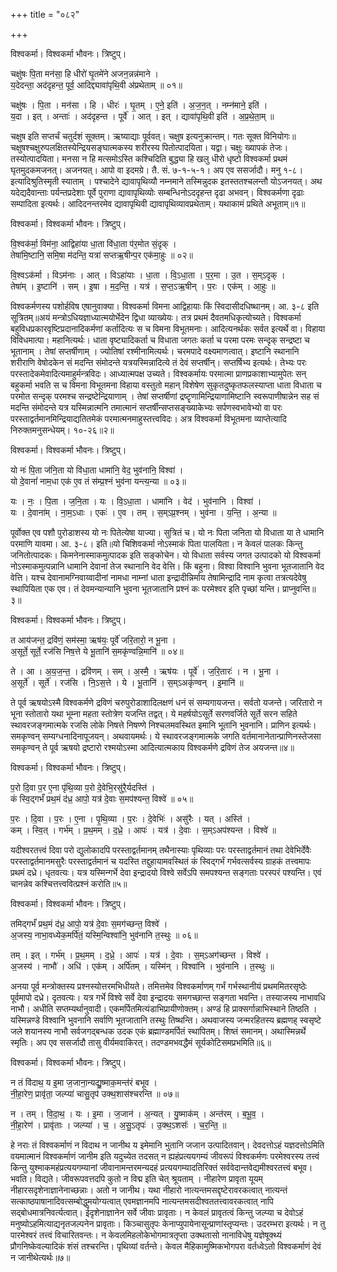 +++
title = "०८२"

+++


विश्वकर्मा। विश्वकर्मा भौवनः। त्रिष्टुप्।

चक्षु॑षः पि॒ता मन॑सा॒ हि धीरो॑ घृ॒तमे॑ने अजन॒न्नन्न॑माने ।  
य॒देदन्ता॒ अद॑दृहन्त॒ पूर्व॒ आदिद्द्यावा॑पृथि॒वी अ॑प्रथेताम् ॥ ०१॥

चक्षु॑षः । पि॒ता । मन॑सा । हि । धीरः॑ । घृ॒तम् । ए॒ने॒ इति॑ । अ॒ज॒न॒त् । नम्न॑माने॒ इति॑ ।  
य॒दा । इत् । अन्ताः॑ । अद॑दृहन्त । पूर्वे॑ । आत् । इत् । द्यावा॑पृथि॒वी इति॑ । अ॒प्र॒थे॒ता॒म् ॥

चक्षुष इति सप्तर्चं चतुर्दशं सूक्तम्। ऋष्याद्याः पूर्ववत्। चक्षुष इत्यनुक्रान्तम्। गतः सूक्त विनियोगः॥चक्षुषश्चक्षुरुपलक्षितस्येन्द्रियसङ्घात्मकस्य शरीरस्य पितोत्पादयिता। यद्वा। चक्षुः ख्यापकं तेजः। तस्योत्पादयिता। मनसा न हि मत्समोऽस्ति कश्चिदिति बुद्ध्या हि खलु धीरो धृष्टो विश्वकर्मा प्रथमं घृतमुदकमजनत्। अजनयत्। आपो वा इदमग्रे। तै. सं. ७-१-५-१। अप एव ससर्जादौ। मनु १-८। इत्यादिश्रुतिस्मृती स्याताम् । पश्चादेने द्यावापृथिव्यौ नम्नमाने तस्मिन्नुदक इतस्ततश्चलन्तौ योऽजनयत्। अथ यदेद्यदैवान्ताः पर्यन्तप्रदेशाः पूर्वे पुराणा द्यावापृथिव्योः सम्बन्धिनोऽददृहन्त दृढा अभवन्। विश्वकर्मणा दृढाः सम्पादिता इत्यर्थः। आदिदनन्तरमेव द्यावापृथिवी द्यावापृथिव्यावप्रथेताम्। यथाकामं प्रथिते अभूताम्॥१॥

विश्वकर्मा। विश्वकर्मा भौवनः। त्रिष्टुप्।

वि॒श्वक॑र्मा॒ विम॑ना॒ आद्विहा॑या धा॒ता वि॑धा॒ता प॑र॒मोत सं॒दृक् ।  
तेषा॑मि॒ष्टानि॒ समि॒षा म॑दन्ति॒ यत्रा॑ सप्तऋ॒षीन्प॒र एक॑मा॒हुः ॥ ०२॥

वि॒श्वऽक॑र्मा । विऽम॑नाः । आत् । विऽहा॑याः । धा॒ता । वि॒ऽधा॒ता । प॒र॒मा । उ॒त । स॒म्ऽदृक् ।  
तेषा॑म् । इ॒ष्टानि॑ । सम् । इ॒षा । म॒द॒न्ति॒ । यत्र॑ । स॒प्त॒ऽऋ॒षीन् । प॒रः । एक॑म् । आ॒हुः ॥

विश्वकर्मणस्य पशोर्हविष एषानुवाक्या। विश्वकर्मा विमना आद्विहायाः किं स्विदासीदधिष्थानम्। आ. ३-८ इति सूत्रितम्॥अयं मन्त्रोऽधियज्ञाध्यात्मयोर्भेदेन द्विधा व्याख्येयः। तत्र प्रथमं दैवतमधिकृत्योच्यते। विश्वकर्मा बहुविधप्रकारवृष्टिप्रदानादिकर्मणां कर्तादित्यः स च विमना विभूतमनाः। आदित्यनर्थकः सर्वत इत्यर्थे वा। विहाया विविधमात्पा। महानित्यर्थः। धाता वृष्ट्यादिकर्ता च विधाता जगतः कर्ता च परमा परमः सन्दृक् सन्द्रष्टा च भूतानाम् । तेषां सप्तर्षीणाम् । ज्योतिषां रश्मीनामित्यर्थः। चरमपादे वक्ष्यमाणत्वात्। इष्टानि स्थानानि शरीराणि वेषोदकेन सं मदन्ति संमोदन्ते यत्रयस्मिन्नादित्ये तं देवं सप्तर्षीन्। सप्तर्षिभ्य इत्यर्थः। तेभ्यः परः परस्तादेकमेवादित्यमाहुर्मन्त्रविदः। आध्यात्मपक्ष उच्यते। विश्वकर्मायः परमात्मा प्राणप्रकाशाभ्यामुपेतः सन् बहुकर्मा भवति स च विमना विभूतमना विहाया वस्तुतो महान् विशेषेण सुकृतदुष्कृतफलस्याप्ता धाता विधाता च परमोत सन्दृक् परमश्च सन्द्रष्टेन्द्रियाणाम् । तेषां सप्तर्षीणां द्रष्टॄणामिन्द्रियाणामिष्टानि स्वरूपाणीषान्नेन सह सं मदन्ति संमोदन्ते यत्र यस्मिन्नात्मनि तमात्मानं सप्तर्षीन्सप्तसङ्ख्याकेभ्यः सर्पणस्वभावेभ्यो वा परः परस्ताद्वर्तमानमिन्द्रियाद्यतितमेकं परमात्मनमाहुस्तत्त्वविदः। अत्र विश्वकर्मा विभूतमना व्याप्तेत्यादि निरुक्तमनुसन्धेयम्। १०-२६॥२॥

विश्वकर्मा। विश्वकर्मा भौवनः। त्रिष्टुप्।

यो नः॑ पि॒ता ज॑नि॒ता यो वि॑धा॒ता धामा॑नि॒ वेद॒ भुव॑नानि॒ विश्वा॑ ।  
यो दे॒वानां॑ नाम॒धा एक॑ ए॒व तं स॑म्प्र॒श्नं भुव॑ना यन्त्य॒न्या ॥ ०३॥

यः । नः॒ । पि॒ता । ज॒नि॒ता । यः । वि॒ऽधा॒ता । धामा॑नि । वेद॑ । भुव॑नानि । विश्वा॑ ।  
यः । दे॒वाना॑म् । ना॒म॒ऽधाः । एकः॑ । ए॒व । तम् । स॒म्ऽप्र॒श्नम् । भुव॑ना । य॒न्ति॒ । अ॒न्या ॥

पूर्वोक्त एव पशौ पुरोडाशस्य यो नः पितेत्येषा याज्या। सुत्रितं च। यो नः पिता जनिता यो विधाता या ते धामानि परमाणि यावमा। आ. ३-८। इति॥यो चिशिवकर्मा नोऽस्माकं पिता पालयिता। न केवलं पालकः किन्तु जनितोत्पादकः। किमनेनास्माकमुत्पादक इति सङ्कोचेन। यो विधाता सर्वस्य जगत उत्पादको यो विश्वकर्मा नोऽस्माकमुत्पन्नानि धामानि देवानां तेज स्थानानि वेद वेत्ति। किं बहुना। विश्वा विश्वानि भुवना भूतजातानि वेद वेत्ति। यश्च देवानामग्निवाय्वादीनां नामधा नाम्नां धाता इन्द्रादीन्निर्माय तेषामिन्द्रादि नाम कृत्वा तत्रत्यदेवेषु स्थापियिता एक एव। तं देवमन्यान्यानि भुवना भूतजातानि प्रश्नं कः परमेश्वर इति पृच्छां यन्ति। प्राप्नुवन्ति॥३॥

विश्वकर्मा। विश्वकर्मा भौवनः। त्रिष्टुप्।

त आय॑जन्त॒ द्रवि॑णं॒ सम॑स्मा॒ ऋष॑यः॒ पूर्वे॑ जरि॒तारो॒ न भू॒ना ।  
अ॒सूर्ते॒ सूर्ते॒ रज॑सि निष॒त्ते ये भू॒तानि॑ स॒मकृ॑ण्वन्नि॒मानि॑ ॥ ०४॥

ते । आ । अ॒य॒ज॒न्त॒ । द्रवि॑णम् । सम् । अ॒स्मै॒ । ऋष॑यः । पूर्वे॑ । ज॒रि॒तारः॑ । न । भू॒ना ।  
अ॒सूर्ते॑ । सूर्ते॑ । रज॑सि । नि॒ऽस॒त्ते । ये । भू॒तानि॑ । स॒म्ऽअकृ॑ण्वन् । इ॒मानि॑ ॥

ते पूर्व ऋषयोऽस्मै विश्वकर्मणे द्रविणं चरुपुरोडाशादिलक्षणं धनं सं सम्यगायजन्त। सर्वतो यजन्ते। जरितारो न भूना स्तोतारो यथा भूम्ना महता स्तोत्रेण यजन्ति तद्वत्। ये महर्षयोऽसूर्ते सरणवर्जिते सूर्ते सरन सहिते स्थावरजङ्गमात्मके रजसि लोके निषत्ते निषण्णे निश्चलमवस्थित इमानि भूतानि भुवनानि। प्राणिन इत्यर्थः। समकृण्वन् सम्यग्धनादिनापूजयन्। अथवायमर्थः। ये स्थावरजङ्गमात्मके जगति वर्तमानानेतान्प्राणिनस्तेजसा समकृण्वन् ते पूर्व ऋषयो द्रष्टारो रश्मयोऽस्मा आदित्यात्मकाय विश्वकर्मणे द्रविणं तेज अयजन्त॥४॥

विश्वकर्मा। विश्वकर्मा भौवनः। त्रिष्टुप्।

प॒रो दि॒वा प॒र ए॒ना पृ॑थि॒व्या प॒रो दे॒वेभि॒रसु॑रै॒र्यदस्ति॑ ।  
कं स्वि॒द्गर्भं॑ प्रथ॒मं द॑ध्र॒ आपो॒ यत्र॑ दे॒वाः स॒मप॑श्यन्त॒ विश्वे॑ ॥ ०५॥

प॒रः । दि॒वा । प॒रः । ए॒ना । पृ॒थि॒व्या । प॒रः । दे॒वेभिः॑ । असु॑रैः । यत् । अस्ति॑ ।  
कम् । स्वि॒त् । गर्भ॑म् । प्र॒थ॒मम् । द॒ध्रे॒ । आपः॑ । यत्र॑ । दे॒वाः । स॒म्ऽअप॑श्यन्त । विश्वे॑ ॥

यदीश्वरतत्त्वं दिवा परो द्युलोकादपि परस्ताद्वर्तमानम् तथैनास्याः पृथिव्याः परः परस्ताद्वर्तमानं तथा देवेभिर्देवैः परस्ताद्वर्तमानमसुरैः परस्ताद्वर्तमानं च यदस्ति तद्दुहायामवस्थितं कं स्विद्गर्भं गर्भवत्सर्वस्य ग्राहकं तत्त्वमापः प्रथमं दध्रे। धृतवत्यः। यत्र यस्मिन्गर्भे देवा इन्द्रादयो विश्वे सर्वेऽपि समपश्यन्त सङ्गताः परस्परं पश्यन्ति। एवं चानन्नेव कश्चित्तत्त्ववित्प्रश्नं करोति॥५॥

विश्वकर्मा। विश्वकर्मा भौवनः। त्रिष्टुप्।

तमिद्गर्भं॑ प्रथ॒मं द॑ध्र॒ आपो॒ यत्र॑ दे॒वाः स॒मग॑च्छन्त॒ विश्वे॑ ।  
अ॒जस्य॒ नाभा॒वध्येक॒मर्पि॑तं॒ यस्मि॒न्विश्वा॑नि॒ भुव॑नानि त॒स्थुः ॥ ०६॥

तम् । इत् । गर्भ॑म् । प्र॒थ॒मम् । द॒ध्रे॒ । आपः॑ । यत्र॑ । दे॒वाः । स॒म्ऽअग॑च्छन्त । विश्वे॑ ।  
अ॒जस्य॑ । नाभौ॑ । अधि॑ । एक॑म् । अर्पि॑तम् । यस्मि॑न् । विश्वा॑नि । भुव॑नानि । त॒स्थुः ॥

अनया पूर्व मन्त्रोक्तस्य प्रश्नस्योत्तरमभिधीयते। तमित्तमेव विश्वकर्माणम् गर्भं गर्भस्थानीयं प्रथममितरसृष्ठेः पूर्वमापो दध्रे। दृतवत्यः। यत्र गर्भे विश्वे सर्वे देवा इन्द्रादयः समगच्छान्त सङ्गता भवन्ति। तस्याजस्य नाभावधि नाभौ। अधीति सप्तम्यर्थानुवादी। एकमर्पितमित्यंडाभिप्रायीणोक्तम्। अण्डं हि प्राक्सर्गान्नाभिस्थाने तिष्ठति । यस्मिन्नण्डे विश्वानि भुवनानि सर्वाणि भूतजातानि तस्थुः तिष्थन्ति। अथवाजस्य जन्मरहितस्य ब्रह्मणह् स्वसृष्टे जले शयानस्य नाभौ सर्वजगद्बन्धक उदक एकं ब्रह्माण्डमर्पितं स्थापितम्। शिष्तं समानम्। अथास्मिन्नर्थे स्मृतिः। अप एव ससर्जादौ तासु वीर्यमवाकिरत्। तदण्डमभवद्धैमं सूर्यकोटिसमप्रभमिति॥६॥

विश्वकर्मा। विश्वकर्मा भौवनः। त्रिष्टुप्।

न तं वि॑दाथ॒ य इ॒मा ज॒जाना॒न्यद्यु॒ष्माक॒मन्त॑रं बभूव ।  
नी॒हा॒रेण॒ प्रावृ॑ता॒ जल्प्या॑ चासु॒तृप॑ उक्थ॒शास॑श्चरन्ति ॥ ०७॥

न । तम् । वि॒दा॒थ॒ । यः । इ॒मा । ज॒जान॑ । अ॒न्यत् । यु॒ष्माक॑म् । अन्त॑रम् । ब॒भू॒व॒ ।  
नी॒हा॒रेण॑ । प्रावृ॑ताः । जल्प्या॑ । च॒ । अ॒सु॒ऽतृपः॑ । उ॒क्थ॒ऽशसः॑॑ । च॒र॒न्ति॒ ॥

हे नराः तं विश्वकर्माणं न विदाथ न जानीथ य इमेमानि भुतानि जजान उत्पादितवान्। देवदत्तोऽहं यज्ञदत्तोऽमिति वयमात्मानं विश्वकर्माणं जानीम इति यदुच्येत तदसत् न ह्यहंप्रत्ययगम्यं जीवरूपं विश्वकर्मणः परमेश्वरस्य तत्त्वं किन्तु युश्माकमहंप्रत्ययगम्यानां जीवानामन्तरमन्यदहं प्रत्ययगम्यादतिरिक्तं सर्ववेदान्तवेद्यमीश्वरतत्त्वं बभूव। भवति। विद्यते। जीवरूपवत्तदपि कुतो न विद्म इति चेत् श्रूयताम् । नीहारेण प्रावृता यूयम् नीहारसदृशेनाज्ञानेनाच्छन्नाः। अतो न जानीथ। यथा नीहारो नात्यन्तमसद्दृष्टेरावरकत्वात् नात्यन्तं सत्काष्ठपाषानादिवत्सम्बोद्धुमयोग्यत्वात् एवमज्ञानमपि नात्यन्तमसदीश्वततत्त्वावरकत्वात् नापि सद्बोधमात्रनिवर्त्यत्वात्। ईदृशेनाज्ञानेन सर्वे जीवाः प्रावृताः। न केवलं प्रावृतत्वं किन्तु जल्प्या च देवोऽहं मनुष्योऽहमित्याद्यनृतजल्पनेन प्रावृताः। किञ्चासुतृपः केनाप्युपायेनासून्प्राणांस्तृप्यन्तः। उदरम्भरा इत्यर्थः। न तु पारमेश्वरं तत्त्वं विचारितवन्तः। न केवलमिहलोकेभोगमात्रतृप्ता उक्थतासो नानाविधेषु यज्ञेषूक्थ्यं प्रौगनिष्केवल्यादिकं शंसं तश्चरन्ति। पृथिव्यां वर्तन्ते। केवल मैहिकामुष्मिकभोगपरा वर्तध्वेऽतो विश्वकर्माणं देवं न जानीथेत्यर्थः॥७॥